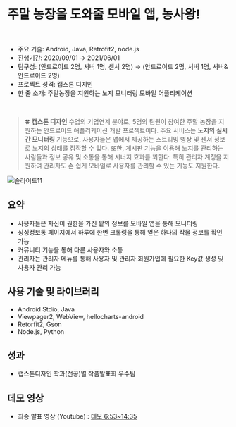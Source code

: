 # 주말 농장을 도와줄 모바일 앱, 농사왕!

</br>

- 주요 기술: Android, Java, Retrofit2, node.js
- 진행기간: 2020/09/01 → 2021/06/01
- 팀구성: (안드로이드 2명, 서버 1명, 센서 2명) → (안드로이드 2명, 서버 1명, 서버&안드로이드 2명)
- 프로젝트 성격: 캡스톤 디지인
- 한 줄 소개: 주말농장을 지원하는 노지 모니터링 모바일 어플리케이션

</br>


> 🍀 **캡스톤 디자인** 수업의 기업연계 분야로, 5명의 팀원이 참여한 주말 농장을 지원하는 안드로이드 애플리케이션 개발 프로젝트이다. 
주요 서비스는 **노지의 실시간 모니터링** 기능으로, 사용자들은 앱에서 제공하는 스트리밍 영상 및 센서 정보로 노지의 상태를 짐작할 수 있다. 
또한, 게시판 기능을 이용해 노지를 관리하는 사람들과 정보 공유 및 소통을 통해 시너지 효과를 꾀한다. 특히 관리자 계정을 지원하여 관리자도 손 쉽게 모바일로 사용자를 관리할 수 있는 기능도 지원한다.

![슬라이드11](https://user-images.githubusercontent.com/59998983/205696930-ee9ec315-52e5-42b7-96d9-0d272d8c6429.JPG)


## **요약**

- 사용자들은 자신이 권한을 가진 밭의 정보를 모바일 앱을 통해 모니터링
- 싱싱정보통 페이지에서 하루에 한번 크롤링을 통해 얻은 하나의 작물 정보를 확인 가능
- 커뮤니티 기능을 통해 다른 사용자와 소통
- 관리자는 관리자 메뉴를 통해 사용자 및 관리자 회원가입에 필요한 Key값 생성 및 사용자 관리 가능

## **사용 기술 및 라이브러리**

- Android Stdio, Java
- Viewpager2, WebView, hellocharts-android
- Retorfit2, Gson
- Node.js, Python

## **성과**

- 캡스톤디자인 학과(전공)별 작품발표회 우수팀


## **데모 영상**
- 최종 발표 영상 (Youtube) : 
[데모 6:53~14:35](https://youtu.be/5ckHPIp-WPI)
